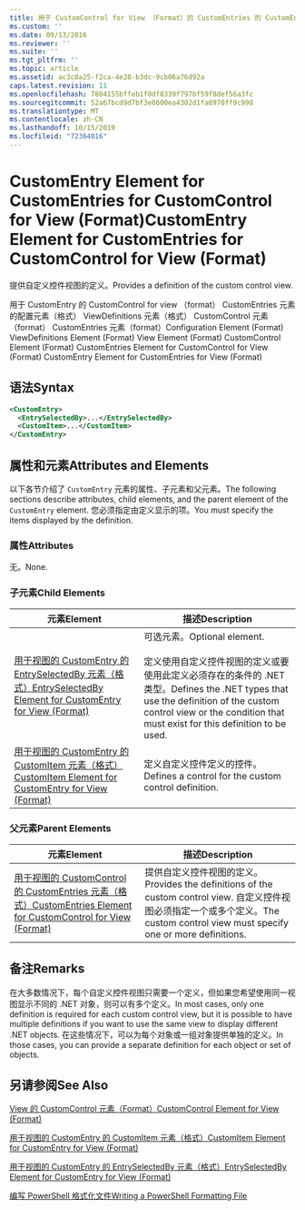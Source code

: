 ```yaml
---
title: 用于 CustomControl for View （Format）的 CustomEntries 的 CustomEntry 元素 |Microsoft Docs
ms.custom: ''
ms.date: 09/13/2016
ms.reviewer: ''
ms.suite: ''
ms.tgt_pltfrm: ''
ms.topic: article
ms.assetid: ac3c0a25-f2ca-4e28-b3dc-9cb06a76d92a
caps.latest.revision: 11
ms.openlocfilehash: 7804155bffeb1f0df8339f797bf59f8def56a3fc
ms.sourcegitcommit: 52a67bcd9d7bf3e8600ea4302d1fa8970ff9c998
ms.translationtype: MT
ms.contentlocale: zh-CN
ms.lasthandoff: 10/15/2019
ms.locfileid: "72364016"
---
```

# <a name="customentry-element-for-customentries-for-customcontrol-for-view-format"></a><span data-ttu-id="fa45d-102">CustomEntry Element for CustomEntries for CustomControl for View (Format)</span><span class="sxs-lookup"><span data-stu-id="fa45d-102">CustomEntry Element for CustomEntries for CustomControl for View (Format)</span></span>

<span data-ttu-id="fa45d-103">提供自定义控件视图的定义。</span><span class="sxs-lookup"><span data-stu-id="fa45d-103">Provides a definition of the custom control view.</span></span>

<span data-ttu-id="fa45d-104">用于 CustomEntry 的 CustomControl for view （format） CustomEntries 元素的配置元素（格式） ViewDefinitions 元素（格式） CustomControl 元素（format） CustomEntries 元素（format）</span><span class="sxs-lookup"><span data-stu-id="fa45d-104">Configuration Element (Format) ViewDefinitions Element (Format) View Element (Format) CustomControl Element (Format) CustomEntries Element for CustomControl for View (Format) CustomEntry Element for CustomEntries for View (Format)</span></span>

## <a name="syntax"></a><span data-ttu-id="fa45d-105">语法</span><span class="sxs-lookup"><span data-stu-id="fa45d-105">Syntax</span></span>

```xml
<CustomEntry>
  <EntrySelectedBy>...</EntrySelectedBy>
  <CustomItem>...</CustomItem>
</CustomEntry>
```

## <a name="attributes-and-elements"></a><span data-ttu-id="fa45d-106">属性和元素</span><span class="sxs-lookup"><span data-stu-id="fa45d-106">Attributes and Elements</span></span>

<span data-ttu-id="fa45d-107">以下各节介绍了 `CustomEntry` 元素的属性、子元素和父元素。</span><span class="sxs-lookup"><span data-stu-id="fa45d-107">The following sections describe attributes, child elements, and the parent element of the `CustomEntry` element.</span></span> <span data-ttu-id="fa45d-108">您必须指定由定义显示的项。</span><span class="sxs-lookup"><span data-stu-id="fa45d-108">You must specify the items displayed by the definition.</span></span>

### <a name="attributes"></a><span data-ttu-id="fa45d-109">属性</span><span class="sxs-lookup"><span data-stu-id="fa45d-109">Attributes</span></span>

<span data-ttu-id="fa45d-110">无。</span><span class="sxs-lookup"><span data-stu-id="fa45d-110">None.</span></span>

### <a name="child-elements"></a><span data-ttu-id="fa45d-111">子元素</span><span class="sxs-lookup"><span data-stu-id="fa45d-111">Child Elements</span></span>

|<span data-ttu-id="fa45d-112">元素</span><span class="sxs-lookup"><span data-stu-id="fa45d-112">Element</span></span>|<span data-ttu-id="fa45d-113">描述</span><span class="sxs-lookup"><span data-stu-id="fa45d-113">Description</span></span>|
|-------------|-----------------|
|[<span data-ttu-id="fa45d-114">用于视图的 CustomEntry 的 EntrySelectedBy 元素（格式）</span><span class="sxs-lookup"><span data-stu-id="fa45d-114">EntrySelectedBy Element for CustomEntry for View (Format)</span></span>](./entryselectedby-element-for-customentry-for-customcontrol-for-view-format.md)|<span data-ttu-id="fa45d-115">可选元素。</span><span class="sxs-lookup"><span data-stu-id="fa45d-115">Optional element.</span></span><br /><br /> <span data-ttu-id="fa45d-116">定义使用自定义控件视图的定义或要使用此定义必须存在的条件的 .NET 类型。</span><span class="sxs-lookup"><span data-stu-id="fa45d-116">Defines the .NET types that use the definition of the custom control view or the condition that must exist for this definition to be used.</span></span>|
|[<span data-ttu-id="fa45d-117">用于视图的 CustomEntry 的 CustomItem 元素（格式）</span><span class="sxs-lookup"><span data-stu-id="fa45d-117">CustomItem Element for CustomEntry for View (Format)</span></span>](./customitem-element-for-customentry-for-customcontrol-for-view-format.md)|<span data-ttu-id="fa45d-118">定义自定义控件定义的控件。</span><span class="sxs-lookup"><span data-stu-id="fa45d-118">Defines a control for the custom control definition.</span></span>|

### <a name="parent-elements"></a><span data-ttu-id="fa45d-119">父元素</span><span class="sxs-lookup"><span data-stu-id="fa45d-119">Parent Elements</span></span>

|<span data-ttu-id="fa45d-120">元素</span><span class="sxs-lookup"><span data-stu-id="fa45d-120">Element</span></span>|<span data-ttu-id="fa45d-121">描述</span><span class="sxs-lookup"><span data-stu-id="fa45d-121">Description</span></span>|
|-------------|-----------------|
|[<span data-ttu-id="fa45d-122">用于视图的 CustomControl 的 CustomEntries 元素（格式）</span><span class="sxs-lookup"><span data-stu-id="fa45d-122">CustomEntries Element for CustomControl for View (Format)</span></span>](./customentries-element-for-customcontrol-for-view-format.md)|<span data-ttu-id="fa45d-123">提供自定义控件视图的定义。</span><span class="sxs-lookup"><span data-stu-id="fa45d-123">Provides the definitions of the custom control view.</span></span> <span data-ttu-id="fa45d-124">自定义控件视图必须指定一个或多个定义。</span><span class="sxs-lookup"><span data-stu-id="fa45d-124">The custom control view must specify one or more definitions.</span></span>|

## <a name="remarks"></a><span data-ttu-id="fa45d-125">备注</span><span class="sxs-lookup"><span data-stu-id="fa45d-125">Remarks</span></span>

<span data-ttu-id="fa45d-126">在大多数情况下，每个自定义控件视图只需要一个定义，但如果您希望使用同一视图显示不同的 .NET 对象，则可以有多个定义。</span><span class="sxs-lookup"><span data-stu-id="fa45d-126">In most cases, only one definition is required for each custom control view, but it is possible to have multiple definitions if you want to use the same view to display different .NET objects.</span></span> <span data-ttu-id="fa45d-127">在这些情况下，可以为每个对象或一组对象提供单独的定义。</span><span class="sxs-lookup"><span data-stu-id="fa45d-127">In those cases, you can provide a separate definition for each object or set of objects.</span></span>

## <a name="see-also"></a><span data-ttu-id="fa45d-128">另请参阅</span><span class="sxs-lookup"><span data-stu-id="fa45d-128">See Also</span></span>

[<span data-ttu-id="fa45d-129">View 的 CustomControl 元素（Format）</span><span class="sxs-lookup"><span data-stu-id="fa45d-129">CustomControl Element for View (Format)</span></span>](./customcontrol-element-for-view-format.md)

[<span data-ttu-id="fa45d-130">用于视图的 CustomEntry 的 CustomItem 元素（格式）</span><span class="sxs-lookup"><span data-stu-id="fa45d-130">CustomItem Element for CustomEntry for View (Format)</span></span>](./customitem-element-for-customentry-for-customcontrol-for-view-format.md)

[<span data-ttu-id="fa45d-131">用于视图的 CustomEntry 的 EntrySelectedBy 元素（格式）</span><span class="sxs-lookup"><span data-stu-id="fa45d-131">EntrySelectedBy Element for CustomEntry for View (Format)</span></span>](./entryselectedby-element-for-customentry-for-customcontrol-for-view-format.md)

[<span data-ttu-id="fa45d-132">编写 PowerShell 格式化文件</span><span class="sxs-lookup"><span data-stu-id="fa45d-132">Writing a PowerShell Formatting File</span></span>](./writing-a-powershell-formatting-file.md)

